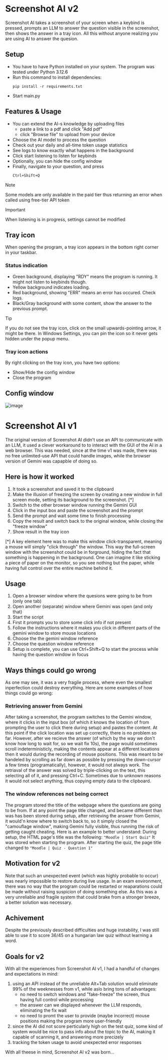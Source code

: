 # Screenshot AI v2
Screenshot AI takes a screenshot of your screen when a keybind is pressed, prompts an LLM to answer the question visible in the screenshot, then shows the answer in a tray icon. All this without anyone realizing you are using AI to answer the quesion.

## Setup
* You have to have Python installed on your system. The program was tested under Python 3.12.6
* Run this command to install dependencies:
  ```console
  pip install -r requirements.txt
  ```
* Start main.py

## Features & Usage
* You can extend the AI-s knowledge by uploading files
    - paste a link to a pdf and click "Add pdf"
    - click "Browse file" to upload from your device
* Choose the AI model to process the question
* Check out your daily and all-time token usage statistics
* See logs to know exactly what happens in the background
* Click start listening to listen for keybinds
* Optionally, you can hide the config window
* Finally, navigate to your question, and press
  ```console
  Ctrl+Shift+Q
  ```

> [!NOTE]
> Some models are only available in the paid tier thus returning an error when called using free-tier API token

> [!IMPORTANT]
> When listening is in progress, settings cannot be modified

## Tray icon
When opening the program, a tray icon appears in the bottom right corner in your taskbar.

### Status indication
* Green background, displaying "RDY" means the program is running. It might not listen to keybinds though.
* Yellow background indicates loading.
* Red background, showing "ERR" means an error has occured. Check logs.
* Black/Gray background with some content, show the answer to the previous prompt.

> [!TIP]
> If you do not see the tray icon, click on the small upwards-pointing arrow, it might be there. In Windows Settings, you can pin the icon so it never gets hidden under the popup menu.

### Tray icon actions
By right clicking on the tray icon, you have two options:
* Show/Hide the config window
* Close the program

## Config window
![image](https://github.com/user-attachments/assets/30c8f79d-4d64-43e3-a29e-b8af016210fa)

# Screenshot AI v1
The original version of Screenshot AI didn't use an API to communicate with an LLM, it used a clever workaround to to interact with the GUI of the AI in a web browser. This was needed, since at the time v1 was made, there was no free unlimited-use API that could handle images, while the browser version of Gemini was capapble of doing so.

## Here is how it worked
1. It took a screenshot and saved it to the clipboard
2. Make the illusion of freezing the screen by creating a new window in full screen mode, setting its background to the screenshot. [*]
3. Switch to the other browser window running the Gemini GUI
4. Click in the input box and paste the screenshot and the prompt
5. Send the prompt and wait some time to finish processing
6. Copy the result and switch back to the original window, while closing the "freeze window"
7. Show result in the tray icon

[*] A key element here was to make this window click-transparent, meaning a mouse will simply "click through" the window. This way the full-screen window with the screenshot could be in forground, hiding the fact that something is happening in the background. One can imagine it like sticking a piece of paper on the monitor, so you see nothing but the paper, while having full control over the entire machine behind it.

## Usage
1. Open a browser window where the quesions were going to be from (only one tab)
2. Open another (separate) window where Gemini was open (and only that)
3. Start the script
4. First it prompts you to store some click info if not present
5. Follow the instructions where it makes you click in different parts of the gemini window to store mouse locations
6. Choose the the gemini window reference
7. Choose the question window reference
8. Setup is complete, you can use Ctrl+Shift+Q to start the process while having the question window in focus

## Ways things could go wrong
As one may see, it was a very fragile process, where even the smallest inperfection could destroy everything. Here are some examples of how things could go wrong:

### Retrieving answer from Gemini
After taking a screenshot, the program switches to the Gemini window, where it clicks in the input box (of which it knows the location of from prompting the user to click there during setup) and pastes the content. At this point if the click location was set up correctly, there is no problem so far. However, after we recieve the answer (of which by the way we don't know how long to wait for, so we wait fix 10s), the page would sometimes scroll indeterministicly, making the contents appear at a different locations then it would during the recording of mouse positions. This was meant to be handeled by scrolling as far down as possible by pressing the down-cursor a few times (programatically), however, it would not always work. The retriaval of the answer was solved by triple-clicking on the text, this selecting all of it, and pressing Ctrl+C. Sometimes due to unknown reasons it would not select anything, thus copying empty data to the clipboard.

### The window references not being correct
The program stored the title of the webpage where the questions are going to be from. If at any point the page title changed, and became different than was has been stored during setup, after retrieving the answer from Gemini, it would'n know where to switch back to, so it simply closed the "camouflage window", making Gemini fully visible, thus running the risk of getting caught cheating. Here is an example to better understand:
During setup, the HTML page's title was the following: `"Moodle | Start Quiz"`
It was stored when starting the program. After starting the quiz, the page title changed to `"Moodle | Quiz - Question 1"`

## Motivation for v2
Note that such an unexpected event (which was highly probable to occur) was nearly impossible to restore during live usage. In an exam environment, there was no way that the program could be restarted or reaparations could be made without raising suspicion of doing something else.
As this was a very unreliable and fragile system that could brake from a stronger breeze, a better solution was necessary.

## Achivement
Despite the previously described difficulties and huge instability, I was still able to use it to score 36/45 on a hungarian law quiz without learning a word.

## Goals for v2
With all the experiences from Screenshot AI v1, I had a handful of changes and expectations in mind:
1. using an API instead of the unreliable Alt+Tab solution would eliminate 99% of the weeknesses from v1, while aslo bring tons of advantages:
    - no need to switch windows and "fake-freeze" the screen, thus having full control while processing
    - the answer can we displayed whenever the LLM responds, eliminating the fix wait
    - no need to promt the user to provide (maybe incorrect) mouse positions making the program more user-friendly
2. since the AI did not score perticularly high on the test quiz, some kind of system would be nice to pass info about the topic to the AI, making it capable of scanning it, and answering more precizely
3. tracking the token usage to avoid unexpected error responses

With all theese in mind, Screenshot AI v2 was born...
